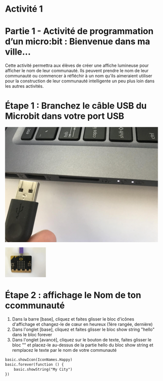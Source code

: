 

# Activité 1
# Partie 1 - Activité de programmation d’un micro:bit : Bienvenue dans ma ville...

Cette activité permettra aux élèves de créer une affiche lumineuse pour afficher le nom de leur communauté. Ils peuvent prendre le nom de leur communauté ou commencer à réfléchir à un nom qu’ils aimeraient utiliser pour la construction de leur communauté intelligente un peu plus loin dans les autres activités.

# Étape 1 : Branchez le câble USB du Microbit dans votre port USB

<!-- https://github.com/Brilliant-Labs/bboard-tuts-cybersecurity-3/blob/master/cybersec/activity-1/connect-microbit.gif?raw=true -->
![Click](https://github.com/Brilliant-Labs/bboard-tutorials-cybersecurity-v3/blob/main/Activity_1/connect-microbit.gif?raw=true "Click")

<!-- https://raw.githubusercontent.com/Brilliant-Labs/bboard-tutorials-cybersecurity-v3/main/Activity_1/micro.png -->
![click](https://raw.githubusercontent.com/Brilliant-Labs/bboard-tutorials-cybersecurity-v3/main/Activity_1/micro.png)

# Étape 2 : affichage le Nom de ton  ccommunauté
1. Dans la barre [base], cliquez et faites glisser le bloc d'icônes d'affichage et changez-le de cœur en heureux (1ère rangée, dernière)
2. Dans l'onglet [base], cliquez et faites glisser le bloc show string "hello" dans le bloc forever
3. Dans l'onglet [avancé], cliquez sur le bouton de texte, faites glisser le bloc "" et placez-le au-dessus de la partie hello du bloc show string et remplacez le texte par le nom de votre communauté

```
basic.showIcon(IconNames.Happy)
basic.forever(function () {
    basic.showString("My City")
})
```
